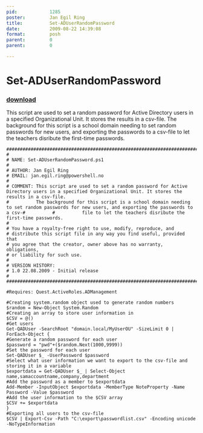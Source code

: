 ```yaml
---
pid:            1285
poster:         Jan Egil Ring
title:          Set-ADUserRandomPassword
date:           2009-08-22 14:39:08
format:         posh
parent:         0
parent:         0

---
```


# Set-ADUserRandomPassword

### [download](1285.ps1)

This script are used to set a random password for Active Directory users in a specified Organizational Unit. It stores the results in a csv-file.
The background for this script is a school domain needing to set random passwords for new users, and exporting the passwords to a csv-file to let the teachers disribute the first-time passwords.

```posh
###########################################################################"
#
# NAME: Set-ADUserRandomPassword.ps1
#
# AUTHOR: Jan Egil Ring
# EMAIL: jan.egil.ring@powershell.no
#
# COMMENT: This script are used to set a random password for Active Directory users in a specified Organizational Unit. It stores the results in a csv-file.
#          The background for this script is a school domain needing to set random passwords for new users, and exporting the passwords to a csv-#          #          file to let the teachers disribute the first-time passwords.
#
# You have a royalty-free right to use, modify, reproduce, and
# distribute this script file in any way you find useful, provided that
# you agree that the creator, owner above has no warranty, obligations,
# or liability for such use.
#
# VERSION HISTORY:
# 1.0 22.08.2009 - Initial release
#
###########################################################################"

#Requires: Quest.ActiveRoles.ADManagement

#Creating system.random object used to generate random numbers
$random = New-Object System.Random
#Creating an array to store user information in
$CSV = @()
#Get users
Get-QADUser -SearchRoot "domain.local/MyUserOU" -SizeLimit 0 | ForEach-Object {
#Generate a random password for each user
$password = "pwd"+($random.Next(1000,9999))
#Set the password for each user
Set-QADUser $_ -UserPassword $password
#Select what user information we want to export to the csv-file and storing it in a variable
$exportdata = Get-QADUser $_ | Select-Object name,samaccountname,company,department
#Add the password as a member to $exportdata
Add-Member -InputObject $exportdata -MemberType NoteProperty -Name Password -Value $password
#Add the user information to the $CSV array
$CSV += $exportdata
}
#Exporting all users to the csv-file
$CSV | Export-Csv -Path "C:\export\passwordlist.csv" -Encoding unicode -NoTypeInformation
```
